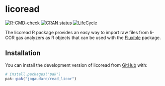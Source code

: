 
<!-- README.md is generated from README.Rmd. Please edit that file -->

# licoread

<!-- badges: start -->

[![R-CMD-check](https://github.com/jogaudard/licoread/actions/workflows/R-CMD-check.yaml/badge.svg)](https://github.com/jogaudard/licoread/actions/workflows/R-CMD-check.yaml)
[![CRAN
status](https://www.r-pkg.org/badges/version/licoread)](https://CRAN.R-project.org/package=licoread)
[![LifeCycle](https://img.shields.io/badge/lifecycle-stable-green)](https://lifecycle.r-lib.org/articles/stages.html#stable)
<!-- badges: end -->

The licoread R package provides an easy way to import raw files from
li-COR gas analyzers as R objects that can be used with the
[Fluxible](https://plant-functional-trait-course.github.io/fluxible/)
package.

## Installation

You can install the development version of licoread from
[GitHub](https://github.com/) with:

``` r
# install.packages("pak")
pak::pak("jogaudard/read_licor")
```
